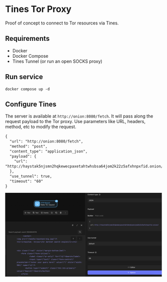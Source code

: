 # Tines Tor Proxy

Proof of concept to connect to Tor resources via Tines.

## Requirements
- Docker
- Docker Compose
- Tines Tunnel (or run an open SOCKS proxy)

## Run service

```
docker compose up -d
```

## Configure Tines

The server is available at `http://onion:8080/fetch`. It will pass along the request payload to the Tor proxy. Use parameters like URL, headers, method, etc to modify the request.

```
{
  "url": "http://onion:8080/fetch",
  "method": "post",
  "content_type": "application_json",
  "payload": {
    "url": "http://haystak5njsmn2hqkewecpaxetahtwhsbsa64jom2k22z5afxhnpxfid.onion/"
  },
  "use_tunnel": true,
  "timeout": "60"
}
```

![Tines config](img/screenshot.png)
